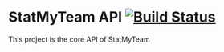 # StatMyTeam API [![Build Status](https://travis-ci.org/sahbi-ktifa/statmyteam.svg?branch=master)](https://travis-ci.org/sahbi-ktifa/statmyteam)

This project is the core API of StatMyTeam 